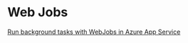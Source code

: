 # Web Jobs

[Run background tasks with WebJobs in Azure App Service](https://docs.microsoft.com/en-us/azure/app-service/webjobs-create)